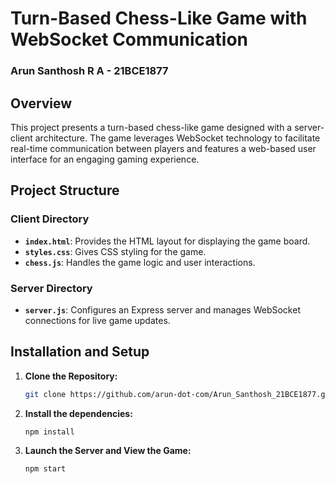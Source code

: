 # Turn-Based Chess-Like Game with WebSocket Communication

### Arun Santhosh R A - 21BCE1877

## Overview

This project presents a turn-based chess-like game designed with a server-client architecture. The game leverages WebSocket technology to facilitate real-time communication between players and features a web-based user interface for an engaging gaming experience.

## Project Structure

### Client Directory

- **`index.html`**: Provides the HTML layout for displaying the game board.
- **`styles.css`**: Gives CSS styling for the game.
- **`chess.js`**: Handles the game logic and user interactions.
  
### Server Directory

- **`server.js`**: Configures an Express server and manages WebSocket connections for live game updates.

## Installation and Setup

1. **Clone the Repository:**
   ```bash
   git clone https://github.com/arun-dot-com/Arun_Santhosh_21BCE1877.git
   ```
2. **Install the dependencies:**
   ```bash
   npm install
   ```
3. **Launch the Server and View the Game:**
   ```bash
   npm start
   ```
   

